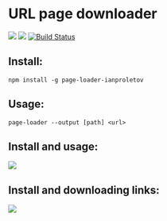 # URL page downloader
<a href="https://codeclimate.com/github/ianproletov/project-lvl3-s456/maintainability"><img src="https://api.codeclimate.com/v1/badges/aa9afc5f020c45fdaadc/maintainability" /></a>
<a href="https://codeclimate.com/github/ianproletov/project-lvl3-s456/test_coverage"><img src="https://api.codeclimate.com/v1/badges/aa9afc5f020c45fdaadc/test_coverage" /></a>
[![Build Status](https://travis-ci.org/ianproletov/project-lvl3-s456.svg?branch=master)](https://travis-ci.org/ianproletov/project-lvl3-s456)

## Install:
`npm install -g page-loader-ianproletov`

## Usage:
`page-loader --output [path] <url>`

## Install and usage:
<a href="https://asciinema.org/a/242265" target="_blank"><img src="https://asciinema.org/a/242265.svg" /></a>

## Install and downloading links:
<a href="https://asciinema.org/a/243189" target="_blank"><img src="https://asciinema.org/a/243189.svg" /></a>